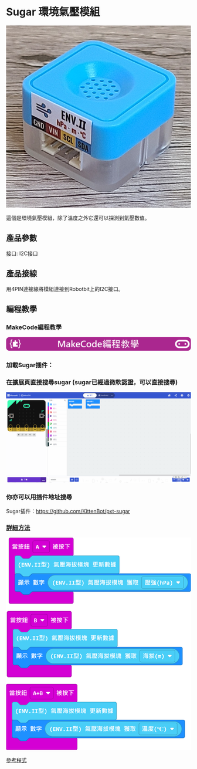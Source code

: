 # Sugar 環境氣壓模組

![](./images/envii.jpg)

這個是環境氣壓模組，除了溫度之外它還可以探測到氣壓數值。

## 產品參數

接口: I2C接口

## 產品接線

用4PIN連接線將模組連接到Robotbit上的I2C接口。

## 編程教學

### MakeCode編程教學

![](../PWmodules/images/mcbanner.png)

### 加載Sugar插件：

### 在擴展頁直接搜尋sugar (sugar已經過微軟認證，可以直接搜尋)

![](./images/sugar_search.gif)

### 你亦可以用插件地址搜尋

Sugar插件：https://github.com/KittenBot/pxt-sugar

### [詳細方法](../../Makecode/powerBrickMC)

![](./images/envii_code_mc.png)

[參考程式](https://makecode.microbit.org/_UHs8PafkARch)